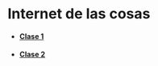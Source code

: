 # Internet de las cosas

- #### [Clase 1](Clase%201/README.md)
- #### [Clase 2](Clase%202/README.md)

